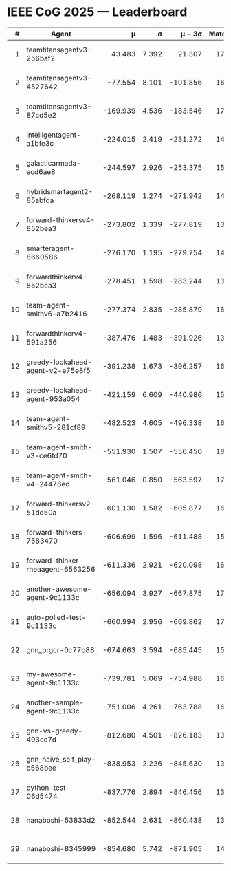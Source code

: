 # IEEE CoG 2025 — Leaderboard

| # | Agent | μ | σ | μ − 3σ | Matches | Updated |
|---:|---|---:|---:|---:|---:|---|
| 1 | teamtitansagentv3-256baf2 | 43.483 | 7.392 | 21.307 | 17136 | 2025-08-23 22:37 |
| 2 | teamtitansagentv3-4527642 | -77.554 | 8.101 | -101.856 | 16590 | 2025-08-23 22:37 |
| 3 | teamtitansagentv3-87cd5e2 | -169.939 | 4.536 | -183.546 | 17746 | 2025-08-23 22:37 |
| 4 | intelligentagent-a1bfe3c | -224.015 | 2.419 | -231.272 | 14262 | 2025-08-23 22:37 |
| 5 | galacticarmada-ecd6ae8 | -244.597 | 2.926 | -253.375 | 15700 | 2025-08-23 22:37 |
| 6 | hybridsmartagent2-85abfda | -268.119 | 1.274 | -271.942 | 14386 | 2025-08-23 22:37 |
| 7 | forward-thinkersv4-852bea3 | -273.802 | 1.339 | -277.819 | 13629 | 2025-08-23 22:37 |
| 8 | smarteragent-8660586 | -276.170 | 1.195 | -279.754 | 14226 | 2025-08-23 22:37 |
| 9 | forwardthinkerv4-852bea3 | -278.451 | 1.598 | -283.244 | 13835 | 2025-08-23 22:37 |
| 10 | team-agent-smithv6-a7b2416 | -277.374 | 2.835 | -285.879 | 16780 | 2025-08-23 22:37 |
| 11 | forwardthinkerv4-591a256 | -387.476 | 1.483 | -391.926 | 13874 | 2025-08-23 22:37 |
| 12 | greedy-lookahead-agent-v2-e75e8f5 | -391.238 | 1.673 | -396.257 | 16890 | 2025-08-23 22:37 |
| 13 | greedy-lookahead-agent-953a054 | -421.159 | 6.609 | -440.986 | 15790 | 2025-08-23 22:37 |
| 14 | team-agent-smithv5-281cf89 | -482.523 | 4.605 | -496.338 | 16580 | 2025-08-23 22:37 |
| 15 | team-agent-smith-v3-ce6fd70 | -551.930 | 1.507 | -556.450 | 18022 | 2025-08-23 22:37 |
| 16 | team-agent-smith-v4-24478ed | -561.046 | 0.850 | -563.597 | 17322 | 2025-08-23 22:37 |
| 17 | forward-thinkersv2-51dd50a | -601.130 | 1.582 | -605.877 | 16228 | 2025-08-23 22:37 |
| 18 | forward-thinkers-7583470 | -606.699 | 1.596 | -611.488 | 15600 | 2025-08-23 22:37 |
| 19 | forward-thinker-rheaagent-6563256 | -611.336 | 2.921 | -620.098 | 16048 | 2025-08-23 22:37 |
| 20 | another-awesome-agent-9c1133c | -656.094 | 3.927 | -667.875 | 17620 | 2025-08-23 22:37 |
| 21 | auto-polled-test-9c1133c | -660.994 | 2.956 | -669.862 | 17400 | 2025-08-23 22:37 |
| 22 | gnn_prgcr-0c77b88 | -674.663 | 3.594 | -685.445 | 15140 | 2025-08-23 22:37 |
| 23 | my-awesome-agent-9c1133c | -739.781 | 5.069 | -754.988 | 16820 | 2025-08-23 22:37 |
| 24 | another-sample-agent-9c1133c | -751.006 | 4.261 | -763.788 | 16920 | 2025-08-23 22:37 |
| 25 | gnn-vs-greedy-493cc7d | -812.680 | 4.501 | -826.183 | 13560 | 2025-08-23 22:37 |
| 26 | gnn_naive_self_play-b568bee | -838.953 | 2.226 | -845.630 | 13460 | 2025-08-23 22:37 |
| 27 | python-test-06d5474 | -837.776 | 2.894 | -846.456 | 13590 | 2025-08-23 22:37 |
| 28 | nanaboshi-53833d2 | -852.544 | 2.631 | -860.438 | 13060 | 2025-08-23 22:37 |
| 29 | nanaboshi-8345999 | -854.680 | 5.742 | -871.905 | 14050 | 2025-08-23 22:37 |
